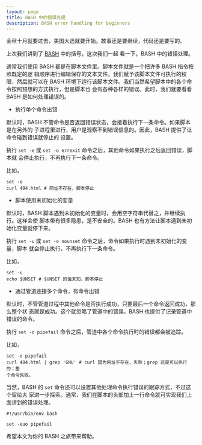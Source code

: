 ```yaml
---
layout: page
title: BASH 中的错误处理
description: BASH error handling for beginners
---
```



金秋十月就要过去，美国大选就要开始。故事还是要继续，代码还是要写的。

上次我们讲到了 [BASH](https://www.gnu.org/software/bash/) 中的括号，这次我们一起
看一下，BASH 中的错误处理。

通常我们使用 BASH 都是在脚本文件里。脚本文件就是一个把许多 BASH 指令按照既定的逻
辑顺序进行编辑保存的文本文件。我们赋予该脚本文件可执行的权限，然后就可以在 BASH
环境下运行该脚本文件。我们当然希望脚本中的各个命令按照预想的方式执行，但是脚本也
会有各种各样的错误。此时，我们就要看看 BASH 是如何处理错误的。

* 执行单个命令出错

默认时，BASH 不管命令是否返回错误状态，会接着执行下一条命令。如果脚本是在另外的
子进程里进行，用户是观察不到错误信息的。因此，BASH 提供了让命令碰到错误就停止的
设置。

执行 `set -e` 或 `set -o errexit` 命令之后，其他命令如果执行之后返回错误，脚本就
会停止执行，不再执行下一条命令。

比如，

```
set -e
curl 404.html # 网址不存在，脚本停止
```

* 脚本使用未初始化的变量

默认时，BASH 脚本遇到未初始化的变量时，会用空字符串代替之，并继续执行。这样会使
脚本带有很多隐患，是不安全的。BASH 也有方法让脚本遇到未初始化变量就停下来。

执行 `set -u` 或 `set -o nounset` 命令之后，命令如果执行时遇到未初始化的变量，脚本
就会停止执行，不再执行下一条命令。

比如，

```
set -u
echo $UNSET # $UNSET 的值未知，脚本停止
```

* 通过管道连接多个命令，有命令出错

默认时，不管管道过程中其他命令是否执行成功，只要最后一个命令返回成功，那么整个状
态就是成功。这个就忽略了管道中的错误。BASH 也提供了记录管道中错误的命令。

执行 `set -o pipefail` 命令之后，管道中各个命令执行时的错误都会被追踪。

比如，

```
set -o pipefail
curl 404.html | grep 'GNU' # curl 因为网址不存在，失败；grep 还是可以执行的；整
个命令失败。
```

当然，BASH 的 `set` 命令还可以设置其他处理命令执行错误的跟踪方式，不过这个留给大
家进一步探索。通常，我们在脚本的头部加上一行命令就可实现我们上面讲到的错误处理。

```
#!/usr/bin/env bash

set -euo pipefail
```

希望本文为你的 BASH 之旅带来帮助。
